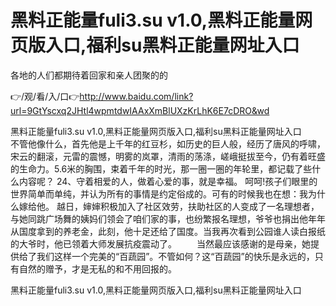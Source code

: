 # 黑料正能量fuli3.su v1.0,黑料正能量网页版入口,福利su黑料正能量网址入口
各地的人们都期待着回家和亲人团聚的的

👉/观/看/入/口👉http://www.baidu.com/link?url=9GtYscxq2JHtl4wpmtdwIAAxXmBlUXzKrLhK6E7cDRO&wd

黑料正能量fuli3.su v1.0,黑料正能量网页版入口,福利su黑料正能量网址入口　　不管他像什么，首先他是上千年的红豆杉，如历史的巨人般，经历了唐风的呼啸，宋云的翻滚，元雷的震憾，明雾的岚罩，清雨的荡涤，嵯峨挺拔至今，仍有着旺盛的生命力。5.6米的胸围，束着千年的时光，那一圈一圈的年轮里，都记载了些什么内容呢？
	24、守着相爱的人，做着心爱的事，就是幸福。
呵呵!孩子们眼里的世界简单而单纯，并认为所有的事情是约定俗成的。可有的时候我也在想：我为什么嫁给他。
越日，婶婶积极加入了社区效劳，扶助社区的人变成了一名理想者，与她同跳广场舞的姨妈们领会了咱们家的事，也纷繁报名理想，爷爷也捐出他年年从国度拿到的养老金，此刻，他十足还给了国度。当我再次看到公园谁人读白报纸的大爷时，他已领着大师发展抗疫震动了。
　　当然最应该感谢的是母亲，她提供给了我们这样一个完美的“百蔬园”。不管如何？这“百蔬园”的快乐是永远的，只有自然的赠予，才是无私的和不用回报的。

黑料正能量fuli3.su v1.0,黑料正能量网页版入口,福利su黑料正能量网址入口
